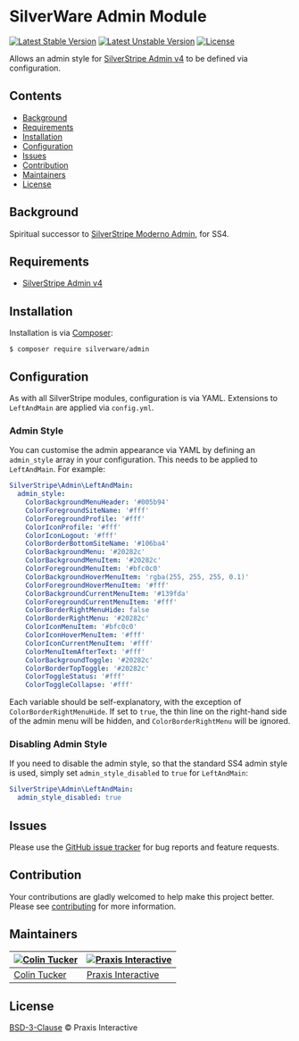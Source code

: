 # SilverWare Admin Module

[![Latest Stable Version](https://poser.pugx.org/silverware/admin/v/stable)](https://packagist.org/packages/silverware/admin)
[![Latest Unstable Version](https://poser.pugx.org/silverware/admin/v/unstable)](https://packagist.org/packages/silverware/admin)
[![License](https://poser.pugx.org/silverware/admin/license)](https://packagist.org/packages/silverware/admin)

Allows an admin style for [SilverStripe Admin v4][silverstripe-admin] to be defined via configuration.

## Contents

- [Background](#background)
- [Requirements](#requirements)
- [Installation](#installation)
- [Configuration](#configuration)
- [Issues](#issues)
- [Contribution](#contribution)
- [Maintainers](#maintainers)
- [License](#license)

## Background

Spiritual successor to [SilverStripe Moderno Admin][moderno-admin], for SS4.

## Requirements

- [SilverStripe Admin v4][silverstripe-admin]

## Installation

Installation is via [Composer][composer]:

```
$ composer require silverware/admin
```

## Configuration

As with all SilverStripe modules, configuration is via YAML. Extensions to `LeftAndMain` are applied
via `config.yml`.

### Admin Style

You can customise the admin appearance via YAML by defining an `admin_style`
array in your configuration. This needs to be applied to `LeftAndMain`. For example:

```yaml
SilverStripe\Admin\LeftAndMain:
  admin_style:
    ColorBackgroundMenuHeader: '#005b94'
    ColorForegroundSiteName: '#fff'
    ColorForegroundProfile: '#fff'
    ColorIconProfile: '#fff'
    ColorIconLogout: '#fff'
    ColorBorderBottomSiteName: '#106ba4'
    ColorBackgroundMenu: '#20282c'
    ColorBackgroundMenuItem: '#20282c'
    ColorForegroundMenuItem: '#bfc0c0'
    ColorBackgroundHoverMenuItem: 'rgba(255, 255, 255, 0.1)'
    ColorForegroundHoverMenuItem: '#fff'
    ColorBackgroundCurrentMenuItem: '#139fda'
    ColorForegroundCurrentMenuItem: '#fff'
    ColorBorderRightMenuHide: false
    ColorBorderRightMenu: '#20282c'
    ColorIconMenuItem: '#bfc0c0'
    ColorIconHoverMenuItem: '#fff'
    ColorIconCurrentMenuItem: '#fff'
    ColorMenuItemAfterText: '#fff'
    ColorBackgroundToggle: '#20282c'
    ColorBorderTopToggle: '#20282c'
    ColorToggleStatus: '#fff'
    ColorToggleCollapse: '#fff'
```

Each variable should be self-explanatory, with the exception of `ColorBorderRightMenuHide`. If set to `true`,
the thin line on the right-hand side of the admin menu will be hidden, and `ColorBorderRightMenu`
will be ignored.

### Disabling Admin Style

If you need to disable the admin style, so that the standard SS4 admin style is used, simply
set `admin_style_disabled` to `true` for `LeftAndMain`:

```yaml
SilverStripe\Admin\LeftAndMain:
  admin_style_disabled: true
```

## Issues

Please use the [GitHub issue tracker][issues] for bug reports and feature requests.

## Contribution

Your contributions are gladly welcomed to help make this project better.
Please see [contributing](CONTRIBUTING.md) for more information.

## Maintainers

[![Colin Tucker](https://avatars3.githubusercontent.com/u/1853705?s=144)](https://github.com/colintucker) | [![Praxis Interactive](https://avatars2.githubusercontent.com/u/1782612?s=144)](http://www.praxis.net.au)
---|---
[Colin Tucker](https://github.com/colintucker) | [Praxis Interactive](http://www.praxis.net.au)

## License

[BSD-3-Clause](LICENSE.md) &copy; Praxis Interactive

[composer]: https://getcomposer.org
[silverstripe-admin]: https://github.com/silverstripe/silverstripe-admin
[issues]: https://github.com/praxisnetau/silverware-admin/issues
[moderno-admin]: https://github.com/praxisnetau/silverstripe-moderno-admin

